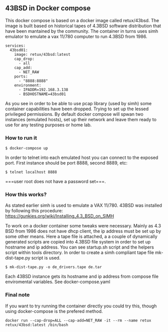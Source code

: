 ## 43BSD in Docker compose

This docker compose is based on a docker image called retux/43bsd. The image is built based on historical
tapes of 4.3BSD software distribution that have been mantained by the community.
The container in turns uses simh emulator to emulate a vax 11/780 computer to run 4.3BSD from 1986.

```
services:
  43bsd01:
    image: retux/43bsd:latest 
    cap_drop: 
      - all
    cap_add:
      - NET_RAW
    ports:
      - "8888:8888"
    environment:
      - IPADDR=192.168.3.138
      - BSDHOSTNAME=43bsd01
```

As you see in order to be able to use pcap library (used by simh) some container capabilities have been dropped.
Trying to set up the lessed privileged permissions.
By default docker compose will spwan two instances (emulated hosts), set up their network and leave them ready to use
for any testing purposes or home lab.

### How to run it

```
$ docker-compose up
```

In order to telnet into each emulated host you can connect to the exposed port. First instance should be port 8888, second
8889, etc:

```
$ telnet localhost 8888
```


===user root does not have a password set===.

### How this works?

As stated earlier simh is used to emulate a VAX 11/780.
43BSD was installed by following this procedure: https://gunkies.org/wiki/Installing_4.3_BSD_on_SIMH

To work on a docker container some tweaks were necessary. Mainly as 4.3 BSD from 1986 does not have dhcp client, the ip
address must be set up by some other means. Here a tape file is attached, a a couple of dynamically generated scripts
are copied into 4.3BSD file system in order to set up hostname and ip address.
You can see startup.sh script and the helpers script within tools directory.
In order to create a simh compliant tape file mk-dist-tape.py script is used.

```
$ mk-dist-tape.py -o de_drivers.tape de.tar

```
Each 43BSD instance gets its hostname and ip address from compose file enviromental variables. See docker-compose.yaml


### Final note

If you want to try running the container directly you could try this, though using docker-compose is the prefered method.

```
docker run --cap-drop=ALL --cap-add=NET_RAW -it --rm --name retux retux/43bsd:latest /bin/bash
```



